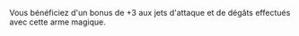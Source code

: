Vous bénéficiez d'un bonus de +3 aux jets d'attaque et de dégâts effectués avec cette arme magique.
